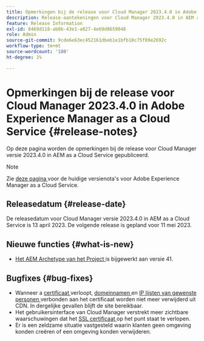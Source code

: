 ```yaml
---
title: Opmerkingen bij de release voor Cloud Manager 2023.4.0 in Adobe Experience Manager as a Cloud Service
description: Release-aantekeningen voor Cloud Manager 2023.4.0 in AEM as a Cloud Service.
feature: Release Information
exl-id: 8469d118-ab8b-43e1-a027-4e69d8659048
role: Admin
source-git-commit: 9cde6e63ec452161dbeb1e1bfb10c75f89e2692c
workflow-type: tm+mt
source-wordcount: '180'
ht-degree: 1%

---
```


# Opmerkingen bij de release voor Cloud Manager 2023.4.0 in Adobe Experience Manager as a Cloud Service {#release-notes}

Op deze pagina worden de opmerkingen bij de release voor Cloud Manager versie 2023.4.0 in AEM as a Cloud Service gepubliceerd.

>[!NOTE]
>
>Zie [ deze pagina ](/help/release-notes/release-notes-cloud/release-notes-current.md) voor de huidige versienota&#39;s voor Adobe Experience Manager as a Cloud Service.

## Releasedatum {#release-date}

De releasedatum voor Cloud Manager versie 2023.4.0 in AEM as a Cloud Service is 13 april 2023. De volgende release is gepland voor 11 mei 2023.

## Nieuwe functies {#what-is-new}

* [ Het AEM Archetype van het Project ](https://experienceleague.adobe.com/docs/experience-manager-core-components/using/developing/archetype/overview.html) is bijgewerkt aan versie 41.

## Bugfixes {#bug-fixes}

* Wanneer a [ certificaat ](/help/implementing/cloud-manager/managing-ssl-certifications/introduction-to-ssl-certificates.md) verloopt, [ domeinnamen ](/help/implementing/cloud-manager/custom-domain-names/introduction.md) en [ IP lijsten van gewenste personen ](/help/implementing/cloud-manager/ip-allow-lists/introduction.md) verbonden aan het certificaat worden niet meer verwijderd uit CDN. In dergelijke gevallen blijft de site bereikbaar.
* Het gebruikersinterface van Cloud Manager verstrekt meer zichtbare waarschuwingen dat het [ SSL certificaat ](/help/implementing/cloud-manager/managing-ssl-certifications/introduction-to-ssl-certificates.md) op het punt staat te verlopen.
* Er is een zeldzame situatie vastgesteld waarin klanten geen omgeving konden creëren of een omgeving konden verwijderen.
